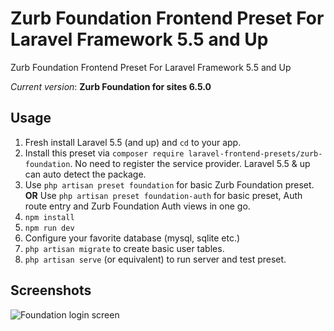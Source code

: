 # Zurb Foundation Frontend Preset For Laravel Framework 5.5 and Up

Zurb Foundation Frontend Preset For Laravel Framework 5.5 and Up

*Current version*: **Zurb Foundation for sites 6.5.0**

## Usage
1. Fresh install Laravel 5.5 (and up) and `cd` to your app.
2. Install this preset via `composer require laravel-frontend-presets/zurb-foundation`. No need to register the service provider. Laravel 5.5 & up can auto detect the package.
3. Use `php artisan preset foundation` for basic Zurb Foundation preset. **OR** Use `php artisan preset foundation-auth` for basic preset, Auth route entry and Zurb Foundation Auth views in one go.
4. `npm install`
5. `npm run dev`
6. Configure your favorite database (mysql, sqlite etc.)
7. `php artisan migrate` to create basic user tables.
8. `php artisan serve` (or equivalent) to run server and test preset.

## Screenshots
![Foundation login screen](/screenshots/foundation_login_screen.jpg)
